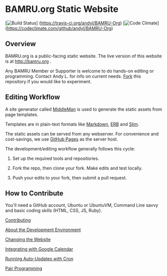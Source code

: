 # BAMRU.org Static Website

[![Build Status](https://travis-ci.org/andyl/BAMRU-Org.svg)]
(https://travis-ci.org/andyl/BAMRU-Org)
[![Code Climate](https://codeclimate.com/github/andyl/BAMRU-Org/badges/gpa.svg)]
(https://codeclimate.com/github/andyl/BAMRU-Org)

## Overview

BAMRU.org is a public-facing static website.  The live version of this website
is at http://bamru.org .

Any BAMRU Member or Supporter is welcome to do hands-on editing or programming.
Contact Andy L. for info on current needs.
[Fork](http://help.github.com/articles/fork-a-repo) this repository if you
would like to experiment.

## Editing Workflow

A site generator called [MiddleMan](http://middlemanapp.com) is used
to generate the static assets from page templates.

Templates are in plain-text formats like
[Markdown](http://en.wikipedia.org/wiki/Markdown),
[ERB](http://en.wikipedia.org/wiki/ERuby) and
[Slim](http://slim-lang.com).

The static assets can be served from any webserver.  For convenience
and cost-savings, we use [GitHub Pages](https://pages.github.com) as
the server host.

The development/editing workflow generally follows this cycle:

1) Set up the required tools and repositories.  

2) Fork the repo, then clone your fork.  Make edits and test locally.

3) Push your edits to your fork, then submit a pull request.

## How to Contribute

You'll need a GitHub account, Ubuntu or UbuntuVM, Command Line savvy and basic
coding skills (HTML, CSS, JS, Ruby).

[Contributing](./docs/contributing.md)

[About the Development Environment](./docs/dev_environment.md)

[Changing the Website](./docs/web_editing.md)

[Integrating with Google Calendar](./docs/google_calendar.md)

[Running Auto-Updates with Cron](./docs/cron.md)

[Pair Programming](./docs/pair_programming.md)
